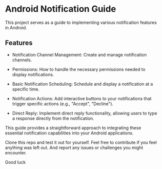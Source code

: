 # Android Notification Guide

This project serves as a guide to implementing various notification features in Android.


## Features

- Notification Channel Management: Create and manage notification channels.

- Permissions: How to handle the necessary permissions needed to display notifications.

- Basic Notification Scheduling: Schedule and display a notification at a specific time.

- Notification Actions: Add interactive buttons to your notifications that trigger specific actions (e.g., "Accept", "Decline").

- Direct Reply: Implement direct reply functionality, allowing users to type a response directly from the notification.


This guide provides a straightforward approach to integrating these essential notification capabilities into your Android applications.

Clone this repo and test it out for yourself.
Feel free to contribute if you feel anything was left out.
And report any issues or challenges you might encounter. 

Good luck
